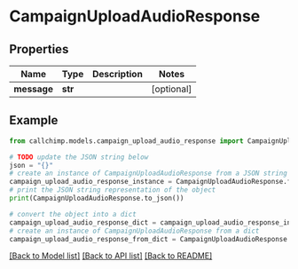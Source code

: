 # CampaignUploadAudioResponse


## Properties

Name | Type | Description | Notes
------------ | ------------- | ------------- | -------------
**message** | **str** |  | [optional] 

## Example

```python
from callchimp.models.campaign_upload_audio_response import CampaignUploadAudioResponse

# TODO update the JSON string below
json = "{}"
# create an instance of CampaignUploadAudioResponse from a JSON string
campaign_upload_audio_response_instance = CampaignUploadAudioResponse.from_json(json)
# print the JSON string representation of the object
print(CampaignUploadAudioResponse.to_json())

# convert the object into a dict
campaign_upload_audio_response_dict = campaign_upload_audio_response_instance.to_dict()
# create an instance of CampaignUploadAudioResponse from a dict
campaign_upload_audio_response_from_dict = CampaignUploadAudioResponse.from_dict(campaign_upload_audio_response_dict)
```
[[Back to Model list]](../README.md#documentation-for-models) [[Back to API list]](../README.md#documentation-for-api-endpoints) [[Back to README]](../README.md)


